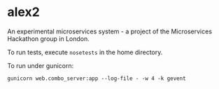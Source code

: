 alex2
=====
An experimental microservices system - a project of the Microservices Hackathon group in London.

To run tests, execute `nosetests` in the home directory.

To run under gunicorn:

    gunicorn web.combo_server:app --log-file - -w 4 -k gevent